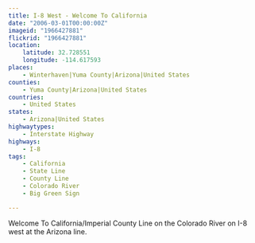 ```yaml
---
title: I-8 West - Welcome To California
date: "2006-03-01T00:00:00Z"
imageid: "1966427881"
flickrid: "1966427881"
location:
    latitude: 32.728551
    longitude: -114.617593
places:
    - Winterhaven|Yuma County|Arizona|United States
counties:
    - Yuma County|Arizona|United States
countries:
    - United States
states:
    - Arizona|United States
highwaytypes:
    - Interstate Highway
highways:
    - I-8
tags:
    - California
    - State Line
    - County Line
    - Colorado River
    - Big Green Sign

---
```

Welcome To California/Imperial County Line on the Colorado River on I-8 west at the Arizona line.